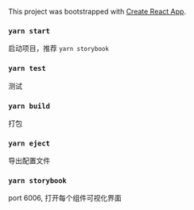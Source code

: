 This project was bootstrapped with [Create React App](https://github.com/facebook/create-react-app).

### `yarn start`
启动项目，推荐 `yarn storybook`

### `yarn test`
测试

### `yarn build`
打包

### `yarn eject`
导出配置文件

### `yarn storybook`  
port 6006, 打开每个组件可视化界面


